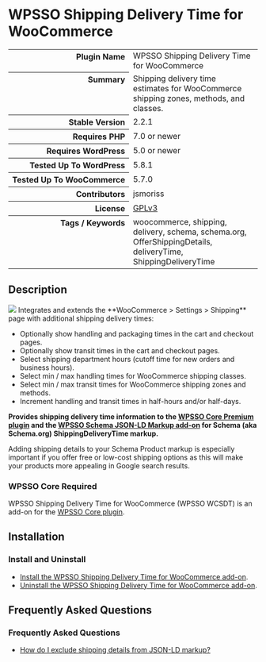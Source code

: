 <h1>WPSSO Shipping Delivery Time for WooCommerce</h1>

<table>
<tr><th align="right" valign="top" nowrap>Plugin Name</th><td>WPSSO Shipping Delivery Time for WooCommerce</td></tr>
<tr><th align="right" valign="top" nowrap>Summary</th><td>Shipping delivery time estimates for WooCommerce shipping zones, methods, and classes.</td></tr>
<tr><th align="right" valign="top" nowrap>Stable Version</th><td>2.2.1</td></tr>
<tr><th align="right" valign="top" nowrap>Requires PHP</th><td>7.0 or newer</td></tr>
<tr><th align="right" valign="top" nowrap>Requires WordPress</th><td>5.0 or newer</td></tr>
<tr><th align="right" valign="top" nowrap>Tested Up To WordPress</th><td>5.8.1</td></tr>
<tr><th align="right" valign="top" nowrap>Tested Up To WooCommerce</th><td>5.7.0</td></tr>
<tr><th align="right" valign="top" nowrap>Contributors</th><td>jsmoriss</td></tr>
<tr><th align="right" valign="top" nowrap>License</th><td><a href="https://www.gnu.org/licenses/gpl.txt">GPLv3</a></td></tr>
<tr><th align="right" valign="top" nowrap>Tags / Keywords</th><td>woocommerce, shipping, delivery, schema, schema.org, OfferShippingDetails, deliveryTime, ShippingDeliveryTime</td></tr>
</table>

<h2>Description</h2>

<p><img class="readme-icon" src="https://surniaulula.github.io/wpsso-wc-shipping-delivery-time/assets/icon-256x256.png"> Integrates and extends the **WooCommerce &gt; Settings &gt; Shipping** page with additional shipping delivery times:</p>

<ul>
<li>Optionally show handling and packaging times in the cart and checkout pages.</li>
<li>Optionally show transit times in the cart and checkout pages.</li>
<li>Select shipping department hours (cutoff time for new orders and business hours).</li>
<li>Select min / max handling times for WooCommerce shipping classes.</li>
<li>Select min / max transit times for WooCommerce shipping zones and methods.</li>
<li>Increment handling and transit times in half-hours and/or half-days.</li>
</ul>

<p><strong>Provides shipping delivery time information to the <a href="https://wpsso.com/extend/plugins/wpsso/">WPSSO Core Premium plugin</a> and the <a href="https://wordpress.org/plugins/wpsso-schema-json-ld/">WPSSO Schema JSON-LD Markup add-on</a> for Schema (aka Schema.org) ShippingDeliveryTime markup.</strong></p>

<p>Adding shipping details to your Schema Product markup is especially important if you offer free or low-cost shipping options as this will make your products more appealing in Google search results.</p>

<h3>WPSSO Core Required</h3>

<p>WPSSO Shipping Delivery Time for WooCommerce (WPSSO WCSDT) is an add-on for the <a href="https://wordpress.org/plugins/wpsso/">WPSSO Core plugin</a>.</p>


<h2>Installation</h2>

<h3 class="top">Install and Uninstall</h3>

<ul>
<li><a href="https://wpsso.com/docs/plugins/wpsso-wc-shipping-delivery-time/installation/install-the-plugin/">Install the WPSSO Shipping Delivery Time for WooCommerce add-on</a>.</li>
<li><a href="https://wpsso.com/docs/plugins/wpsso-wc-shipping-delivery-time/installation/uninstall-the-plugin/">Uninstall the WPSSO Shipping Delivery Time for WooCommerce add-on</a>.</li>
</ul>


<h2>Frequently Asked Questions</h2>

<h3 class="top">Frequently Asked Questions</h3>

<ul>
<li><a href="https://wpsso.com/docs/plugins/wpsso-wc-shipping-delivery-time/faqs/how-do-i-exclude-offer-shipping-details-from-the-markup/">How do I exclude shipping details from JSON-LD markup?</a></li>
</ul>



